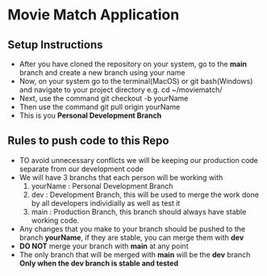 # Movie Match Application
## Setup Instructions
* After you have cloned the repository on your system, go to the **main** branch and create a new branch using your name
* Now, on your system go to the terminal(MacOS) or git bash(Windows) and navigate to your project directory e.g. cd ~/moviematch/
* Next, use the command git checkout -b yourName
* Then use the command git pull origin yourName
* This is you **Personal Development Branch**


## Rules to push code to this Repo
* TO avoid unnecessary conflicts we will be keeping our production code separate from our development code
* We will have 3 branchs that each person will be working with
    1. yourName : Personal Development Branch
    2. dev : Development Branch, this will be used to merge the work done by all developers individially as well as test it
    3. main : Production Branch, this branch should always have stable working code.
* Any changes that you make to your branch should be pushed to the branch **yourName**, if they are stable, you can merge them with **dev**
* **DO NOT** merge your branch with **main** at any point
* The only branch that will be merged with **main** will be the **dev** branch **Only when the dev branch is stable and tested**
